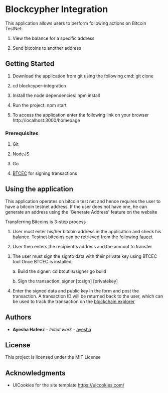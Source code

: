 # Blockcypher Integration

This application allows users to perform following actions on Bitcoin TestNet:

  1. View the balance for a specific address
  
  2. Send bitcoins to another address

## Getting Started

1.  Download the application from git using the following cmd:
git clone

2. cd blockcyper-integration

3.  Install the node dependencies:
  npm install

4.  Run the project:
   npm start

5. To access the application enter the following link on your browser http://localhost:3000/homepage 


### Prerequisites

1. Git

2. NodeJS

3. Go

4. [BTCEC](https://github.com/btcsuite/btcd/tree/master/btcec) for signing transactions


## Using the application

This application operates on bitcoin test net and hence requires the user to have a bitcoin testnet address.
If the user does not have one, he can generate an address using the 'Generate Address' feature on the website

Transferring Bitcoins is 3-step process

1. User must enter his/her bitcoin address in the application and check his balance. Testnet bitcoins can be retrieved from the following [faucet](http://bitcoinfaucet.uo1.net/)

2. User then enters the recipient's address and the amount to transfer

3. The user must sign the signto data with their private key using BTCEC tool
   Once BTCEC is installed:

   a. Build the signer:
   cd btcutils/signer
   go build

   b. Sign the transaction:
   signer [tosign] [privatekey]

4. Enter the signed data and public key in the form and post the transaction. A transaction ID will be returned back to the user,
  which can be used to track the transaction on the [blockchain explorer](https://live.blockcypher.com/btc-testnet/)



## Authors

* **Ayesha Hafeez** - *Initial work* - [ayesha](https://github.com/ayeshah)


## License

This project is licensed under the MIT License

## Acknowledgments

* UICookies for the site template https://uicookies.com/
